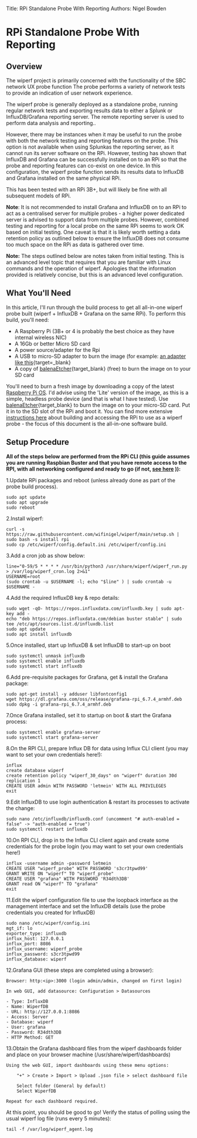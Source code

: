 Title: RPi Standalone Probe With Reporting
Authors: Nigel Bowden

# RPi Standalone Probe With Reporting

## Overview 

The wiperf project is primarily concerned with the functionality of the SBC network UX probe function The probe performs a variety of network tests to provide an indication of user network experience. 

The wiperf probe is generally deployed as a standalone probe, running regular network tests and exporting results data to either a Splunk or InfluxDB/Grafana reporting server. The remote reporting server is used to perform data analysis and reporting..

However, there may be instances when it may be useful to run the probe with both the network testing and reporting features on the probe. This option is not available when using Splunkas the reporting server, as it cannot run its server software on the RPi. However, testing has shown that InfluxDB and Grafana can be successfully installed on to an RPi so that the probe and reporting features can co-exist on one device. In this configuration, the wiperf probe function sends its results data to  InfluxDB and Grafana installed on the same physical RPi.

This has been tested with an RPi 3B+, but will likely be fine with all subsequent models of RPi. 

__Note__: It is not recommended to install Grafana and InfluxDB on to an RPi to act as a centralised server for multiple probes - a higher power dedicated server is advised to support data from multiple probes. However, combined testing and reporting for a local probe on the same RPi seems to work OK based on initial testing. One caveat is that it is likely worth setting a data retention policy as outlined below to ensure the InfluxDB does not consume too much space on the RPi as data is gathered over time.

__Note:__ The steps outlined below are notes taken from initial testing. This is an advanced level topic that requires that you are familiar with Linux commands and the operation of wiperf. Apologies that the information provided is relatively concise, but this is an advanced level configuration. 

## What You'll Need

In this article, I'll run through the build process to get all all-in-one wiperf probe built (wiperf + InfluxDB + Grafana on the same RPi). To perform this build, you'll need:

- A Raspberry Pi (3B+ or 4 is probably the best choice as they have internal wireless NIC)
- A 16Gb or better Micro SD card
- A power source/adapter for the Rpi
- A USB to micro-SD adapter to burn the image (for example: [an adapter like this](https://www.amazon.com/Vanja-Adapter-Portable-Memory-Reader/dp/B00W02VHM6){target=_blank}
- A copy of [balenaEtcher](https://www.balena.io/etcher/){target_blank} (free) to burn the image on to your SD card

You'll need to burn a fresh image by downloading a copy of the latest [Raspberry Pi OS](https://www.raspberrypi.org/software/operating-systems/). I'd advise using the 'Lite' version of the image, as this is a simple, headless probe device (and that is what I have tested). Use [balenaEtcher](https://www.balena.io/etcher/){target_blank} to burn the image on to your micro-SD card. Put it in to the SD slot of the RPi and boot it. You can find more extensive [instructions here](probe_prepare.md#raspberry-pi) about building and accessing the RPi to use as a wiperf probe - the focus of this document is the all-in-one software build.

## Setup Procedure

__All of the steps below are performed from the RPi CLI (this guide assumes you are running Raspbian Buster and that you have remote access to the RPI, with all networking configured and ready to go (if not, [see here](probe_prepare.md#raspberry-pi) )):__

1.Update RPi packages and reboot (unless already done as part of the probe build process).

```
sudo apt update
sudo apt upgrade
sudo reboot
```

2.Install wiperf:

```
curl -s https://raw.githubusercontent.com/wifinigel/wiperf/main/setup.sh | sudo bash -s install rpi
sudo cp /etc/wiperf/config.default.ini /etc/wiperf/config.ini
```

3.Add a cron job as show below:

```
line="0-59/5 * * * * /usr/bin/python3 /usr/share/wiperf/wiperf_run.py > /var/log/wiperf_cron.log 2>&1"
USERNAME=root  
(sudo crontab -u $USERNAME -l; echo "$line" ) | sudo crontab -u $USERNAME -
```

4.Add the required InfluxDB key & repo details:

```
sudo wget -qO- https://repos.influxdata.com/influxdb.key | sudo apt-key add -
echo "deb https://repos.influxdata.com/debian buster stable" | sudo tee /etc/apt/sources.list.d/influxdb.list
sudo apt update
sudo apt install influxdb
```

5.Once installed, start up InfluxDB & set InfluxDB to start-up on boot

```
sudo systemctl unmask influxdb
sudo systemctl enable influxdb
sudo systemctl start influxdb
```

6.Add pre-requisite packages for Grafana, get & install the Grafana package:

```
sudo apt-get install -y adduser libfontconfig1
wget https://dl.grafana.com/oss/release/grafana-rpi_6.7.4_armhf.deb
sudo dpkg -i grafana-rpi_6.7.4_armhf.deb
```

7.Once Grafana installed, set it to startup on boot & start the Grafana process:

```
sudo systemctl enable grafana-server
sudo systemctl start grafana-server
```

8.On the RPI CLI, prepare Influx DB for data using Influx CLI client (you may want to set your own credentials here!):

```
influx
create database wiperf
create retention policy "wiperf_30_days" on "wiperf" duration 30d replication 1
CREATE USER admin WITH PASSWORD 'letmein' WITH ALL PRIVILEGES
exit
```

9.Edit InfluxDB to use login authentication & restart its processes to activate the change:

```
sudo nano /etc/influxdb/influxdb.conf (uncomment "# auth-enabled = false" -> "auth-enabled = true")
sudo systemctl restart influxdb
```

10.On RPI CLI, drop in to the Influx CLI client again and create some credentials for the probe login (you may want to set your own credentials here!)

```
influx -username admin -password letmein
CREATE USER "wiperf_probe" WITH PASSWORD 's3cr3tpwd99'
GRANT WRITE ON "wiperf" TO "wiperf_probe"
CREATE USER "grafana" WITH PASSWORD 'R34dth3DB'
GRANT read ON "wiperf" TO "grafana"
exit
```

11.Edit the wiperf configuration file to use the loopback interface as the management interface and set the InfluxDB details (use the probe credentials you created for InfluxDB)

```
sudo nano /etc/wiperf/config.ini
mgt_if: lo
exporter_type: influxdb
influx_host: 127.0.0.1
influx_port: 8086
influx_username: wiperf_probe
influx_password: s3cr3tpwd99
influx_database: wiperf
```

12.Grafana GUI (these steps are completed using a browser):

    Browser: http:<ip>:3000 (login admin/admin, changed on first login)

    In web GUI, add datasource: Configuration > Datasources

    - Type: InfluxDB
    - Name: WiperfDB
    - URL: http://127.0.0.1:8086
    - Access: Server
    - Database: wiperf
    - User: grafana
    - Password: R34dth3DB
    - HTTP Method: GET

13.Obtain the Grafana dashboard files from the wiperf dashboards folder and place on your browser machine (/usr/share/wiperf/dashboards)

    Using the web GUI, import dashboards using these menu options: 

        "+" > Create > Import > Upload .json file > select dashboard file 

        Select folder (General by default)
        Select WiperfDB
    
    Repeat for each dashboard required.

At this point, you should be good to go! Verify the status of polling using the usual wiperf log file (runs every 5 minutes):

```
tail -f /var/log/wiperf_agent.log
```